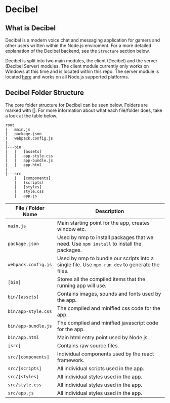 # Decibel

## What is Decibel

Decibel is a modern voice chat and messaging application for gamers and other users written within the Node.js enviroment. For a more detailed explanation of the Decibel backend, see the `Structure` section below.

Decibel is split into two main modules, the client (Decibel) and the server (Decibel Server) modules. The client module currently only works on Windows at this time and is located within this repo. The server module is located [here](https://github.com/DominicMaas/Decibel-Server) and works on all Node.js supported platforms.

## Decibel Folder Structure

The core folder structure for Decibel can be seen below. Folders are marked with []. For more information about what each file/folder does, take a look at the table below.

```
root
|   main.js
|   package.json
|   webpack.config.js
|
|---bin
|   |   [assets]
|   |   app-style.css
|   |   app-bundle.js
|   |   app.html
|
|---src
    |   [components]
    |   [scripts]
    |   [styles]
    |   style.css
    |   app.js
```

| File / Folder Name | Description
| ------------------ |---
| `main.js`          | Main starting point for the app, creates window etc.|
| `package.json`     | Used by nmp to install packages that we need. Use `npm install` to install the packages.
| `webpack.config.js`  | Used by nmp to bundle our scripts into a single file. Use `npm run dev` to generate the files.
| `[bin]`            | Stores all the compiled items that the running app will use.
| `bin/[assets]`     | Contains images, sounds and fonts used by the app.
| `bin/app-style.css`| The complied and minified css code for the app.
| `bin/app-bundle.js`| The complied and minified javascript code for the app.
| `bin/app.html`     | Main html entry point used by Node.js.
| `[src]`            | Contains raw source files.
| `src/[components]` | Individual components used by the react framework.
| `src/[scripts]`    | All individual scripts used in the app.
| `src/[styles]`     | All individual styles used in the app.
| `src/style.css`     | All individual styles used in the app.
| `src/app.js`     | All individual styles used in the app.